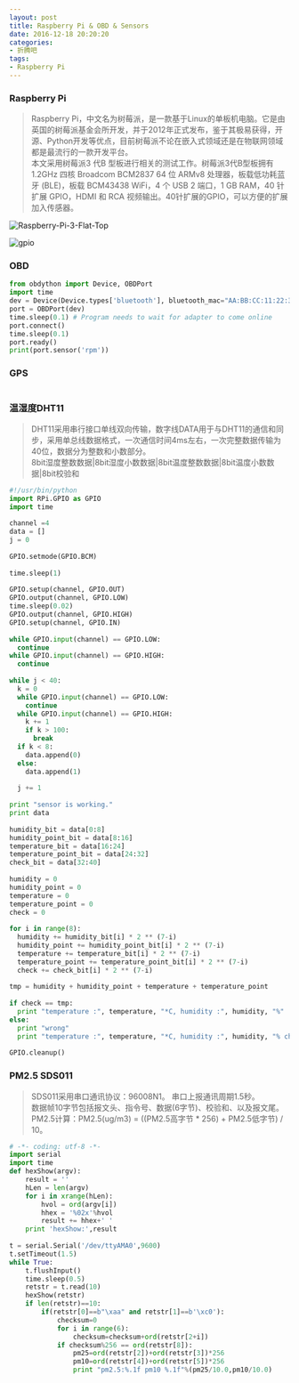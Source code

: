 ```yaml
---
layout: post
title: Raspberry Pi & OBD & Sensors
date: 2016-12-18 20:20:20
categories:
- 折腾吧
tags:
- Raspberry Pi
---
```


### Raspberry Pi

> Raspberry Pi，中文名为树莓派，是一款基于Linux的单板机电脑。它是由英国的树莓派基金会所开发，并于2012年正式发布，鉴于其极易获得，开源、Python开发等优点，目前树莓派不论在嵌入式领域还是在物联网领域都是最流行的一款开发平台。  
> 本文采用树莓派3 代B 型板进行相关的测试工作。树莓派3代B型板拥有1.2GHz 四核 Broadcom BCM2837 64 位 ARMv8 处理器，板载低功耗蓝牙 (BLE)，板载 BCM43438 WiFi，4 个 USB 2 端口，1 GB RAM，40 针扩展 GPIO，HDMI 和 RCA 视频输出。40针扩展的GPIO，可以方便的扩展加入传感器。


![Raspberry-Pi-3-Flat-Top](https://upload.wikimedia.org/wikipedia/commons/thumb/e/e6/Raspberry-Pi-3-Flat-Top.jpg/1280px-Raspberry-Pi-3-Flat-Top.jpg)

![gpio](https://www.element14.com/community/servlet/JiveServlet/previewBody/68203-102-6-294412/GPIO.png)

### OBD

```python
from obdython import Device, OBDPort  
import time  
dev = Device(Device.types['bluetooth'], bluetooth_mac="AA:BB:CC:11:22:33", bluetooth_channel=1)  
port = OBDPort(dev)  
time.sleep(0.1) # Program needs to wait for adapter to come online  
port.connect()  
time.sleep(0.1)  
port.ready()  
print(port.sensor('rpm'))  
```

### GPS

```python
```

### 温湿度DHT11

> DHT11采用串行接口单线双向传输，数字线DATA用于与DHT11的通信和同步，采用单总线数据格式，一次通信时间4ms左右，一次完整数据传输为40位，数据分为整数和小数部分。  
> 8bit湿度整数数据|8bit湿度小数数据|8bit温度整数数据|8bit温度小数数据|8bit校验和

```python
#!/usr/bin/python
import RPi.GPIO as GPIO
import time
 
channel =4
data = []
j = 0
 
GPIO.setmode(GPIO.BCM)
 
time.sleep(1)
 
GPIO.setup(channel, GPIO.OUT)
GPIO.output(channel, GPIO.LOW)
time.sleep(0.02)
GPIO.output(channel, GPIO.HIGH)
GPIO.setup(channel, GPIO.IN)
 
while GPIO.input(channel) == GPIO.LOW:
  continue
while GPIO.input(channel) == GPIO.HIGH:
  continue
 
while j < 40:
  k = 0
  while GPIO.input(channel) == GPIO.LOW:
    continue
  while GPIO.input(channel) == GPIO.HIGH:
    k += 1
    if k > 100:
      break
  if k < 8:
    data.append(0)
  else:
    data.append(1)
 
  j += 1
 
print "sensor is working."
print data
 
humidity_bit = data[0:8]
humidity_point_bit = data[8:16]
temperature_bit = data[16:24]
temperature_point_bit = data[24:32]
check_bit = data[32:40]
 
humidity = 0
humidity_point = 0
temperature = 0
temperature_point = 0
check = 0
 
for i in range(8):
  humidity += humidity_bit[i] * 2 ** (7-i)
  humidity_point += humidity_point_bit[i] * 2 ** (7-i)
  temperature += temperature_bit[i] * 2 ** (7-i)
  temperature_point += temperature_point_bit[i] * 2 ** (7-i)
  check += check_bit[i] * 2 ** (7-i)
 
tmp = humidity + humidity_point + temperature + temperature_point
 
if check == tmp:
  print "temperature :", temperature, "*C, humidity :", humidity, "%"
else:
  print "wrong"
  print "temperature :", temperature, "*C, humidity :", humidity, "% check :", check, ", tmp :", tmp
 
GPIO.cleanup()
```

### PM2.5 SDS011

> SDS011采用串口通讯协议：96008N1。	串口上报通讯周期1.5秒。  
> 数据帧10字节包括报文头、指令号、数据(6字节)、校验和、以及报文尾。	  
> PM2.5计算：PM2.5(ug/m3) = ((PM2.5高字节 * 256) + PM2.5低字节) / 10。  


```python
# -*- coding: utf-8 -*-
import serial
import time
def hexShow(argv):  
    result = ''  
    hLen = len(argv)  
    for i in xrange(hLen):  
        hvol = ord(argv[i])  
        hhex = '%02x'%hvol  
        result += hhex+' '  
    print 'hexShow:',result  
  
t = serial.Serial('/dev/ttyAMA0',9600)  
t.setTimeout(1.5)
while True:
    t.flushInput()
    time.sleep(0.5)
    retstr = t.read(10)
    hexShow(retstr)
    if len(retstr)==10:
        if(retstr[0]==b"\xaa" and retstr[1]==b'\xc0'):
            checksum=0
            for i in range(6):
                checksum=checksum+ord(retstr[2+i])
            if checksum%256 == ord(retstr[8]):
                pm25=ord(retstr[2])+ord(retstr[3])*256
                pm10=ord(retstr[4])+ord(retstr[5])*256
                print "pm2.5:%.1f pm10 %.1f"%(pm25/10.0,pm10/10.0)
```